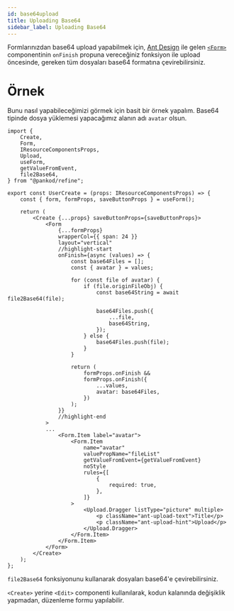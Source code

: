 ```yaml
---
id: base64upload
title: Uploading Base64
sidebar_label: Uploading Base64
---
```


Formlarınızdan base64 upload yapabilmek için, [Ant Design](https://ant.design/) ile gelen [`<Form>`](https://ant.design/components/form/#Form) componentinin `onFinish` propuna vereceğiniz fonksiyon ile upload öncesinde, gereken tüm dosyaları base64 formatına çevirebilirsiniz.

# Örnek

Bunu nasıl yapabileceğimizi görmek için basit bir örnek yapalım. Base64 tipinde dosya yüklemesi yapacağımız alanın adı `avatar` olsun.

```tsx title="src/pages/users/create.tsx"
import {
    Create,
    Form,
    IResourceComponentsProps,
    Upload,
    useForm,
    getValueFromEvent,
    file2Base64,
} from "@pankod/refine";

export const UserCreate = (props: IResourceComponentsProps) => {
    const { form, formProps, saveButtonProps } = useForm();

    return (
        <Create {...props} saveButtonProps={saveButtonProps}>
            <Form
                {...formProps}
                wrapperCol={{ span: 24 }}
                layout="vertical"
                //highlight-start
                onFinish={async (values) => {
                    const base64Files = [];
                    const { avatar } = values;

                    for (const file of avatar) {
                        if (file.originFileObj) {
                            const base64String = await file2Base64(file);

                            base64Files.push({
                                ...file,
                                base64String,
                            });
                        } else {
                            base64Files.push(file);
                        }
                    }

                    return (
                        formProps.onFinish &&
                        formProps.onFinish({
                            ...values,
                            avatar: base64Files,
                        })
                    );
                }}
                //highlight-end
            >
            ...
                <Form.Item label="avatar">
                    <Form.Item
                        name="avatar"
                        valuePropName="fileList"
                        getValueFromEvent={getValueFromEvent}
                        noStyle
                        rules={[
                            {
                                required: true,
                            },
                        ]}
                    >
                        <Upload.Dragger listType="picture" multiple>
                            <p className="ant-upload-text">Title</p>
                            <p className="ant-upload-hint">Upload</p>
                        </Upload.Dragger>
                    </Form.Item>
                </Form.Item>
            </Form>
        </Create>
    );
};
```

`file2Base64` fonksiyonunu kullanarak dosyaları base64'e çevirebilirsiniz. 

`<Create>` yerine `<Edit>` componenti kullanılarak, kodun kalanında değişiklik yapmadan, düzenleme formu yapılabilir.